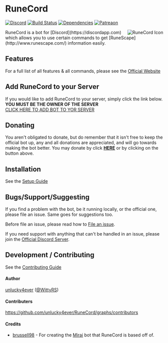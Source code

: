 RuneCord
========
[![Discord](https://discordapp.com/api/guilds/168550901836021761/widget.png?style=shield)](https://discord.me/runecord)
[![Build Status](https://travis-ci.org/unlucky4ever/RuneCord.svg?branch=master)](https://travis-ci.org/unlucky4ever/RuneCord)
[![Dependencies](https://david-dm.org/unlucky4ever/RuneCord.svg)](https://david-dm.org/unlucky4ever/RuneCord)
[![Patreaon](https://img.shields.io/badge/patreon-donate-green.svg)](https://patreon.com/witty)

<img src="http://i.imgur.com/TkiKjWM.png" alt="RuneCord Icon" align="right" />
RuneCord is a bot for [Discord](https://discordapp.com) which allows you to use certain commands to get [RuneScape](http://www.runescape.com/) information easily.

Features
--------
For a full list of all features &amp; all commands, please see the [Official Website](https://unlucky4ever.github.io/RuneCord/)

Add RuneCord to your Server
---------------------------
If you would like to add RuneCord to your server, simply click the link below. **YOU MUST BE THE OWNER OF THE SERVER**  
[CLICK HERE TO ADD BOT TO YOR SERVER](https://discordapp.com/oauth2/authorize?&client_id=168215284161708032&scope=bot&permissions=12659727)

Donating
--------
You aren't obligated to donate, but do remember that it isn't free to keep the official bot up, any and all donations are appreciated, and will go towards making the bot better. You may donate by click **[HERE](https://paypal.me/unlucky4ever)** or by clicking on the button above.

Installation
------------
See the [Setup Guide](https://github.com/unlucky4ever/RuneCord/wiki/Setup-Guide)

Bugs/Support/Suggesting
-------------------------
If you find a problem with the bot, be it running locally, or the official one, please file an issue. Same goes for suggestions too.

Before file an issue, please read how to [File an issue](https://github.com/unlucky4ever/RuneCord/blob/master/CONTRIBUTING.md#file-an-issue).

If you need support with anything that can't be handled in an issue, please join the [Official Discord Server](https://discord.me/runecord).

Development / Contributing
--------------------------
See the [Contributing Guide](https://github.com/unlucky4ever/RuneCord/blob/master/CONTRIBUTING.md#development)

#### Author
[unlucky4ever](https://github.com/unlucky4ever) ([@WittyRS](https://twitter.com/WittyRS))

#### Contributers
https://github.com/unlucky4ever/RuneCord/graphs/contributors

#### Credits
* [brussell98](https://github.com/brussell98) - For creating the [Mirai](https://github.com/brussell98/Mirai) bot that RuneCord is based off of.
